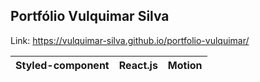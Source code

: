 ## Portfólio Vulquimar Silva

Link: https://vulquimar-silva.github.io/portfolio-vulquimar/

Styled-component | React.js | Motion
:--------- | :------: | -------:
